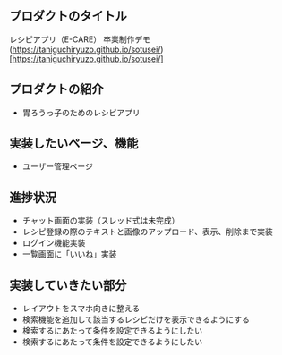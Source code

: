 ## プロダクトのタイトル

レシピアプリ（E-CARE）
卒業制作デモ
(https://taniguchiryuzo.github.io/sotusei/)[https://taniguchiryuzo.github.io/sotusei/]

## プロダクトの紹介

- 胃ろうっ子のためのレシピアプリ

## 実装したいページ、機能

- ユーザー管理ページ

## 進捗状況
- チャット画面の実装（スレッド式は未完成）
- レシピ登録の際のテキストと画像のアップロード、表示、削除まで実装
- ログイン機能実装
- 一覧画面に「いいね」実装

## 実装していきたい部分

- レイアウトをスマホ向きに整える
- 検索機能を追加して該当するレシピだけを表示できるようにする
- 検索するにあたって条件を設定できるようにしたい
- 検索するにあたって条件を設定できるようにしたい
